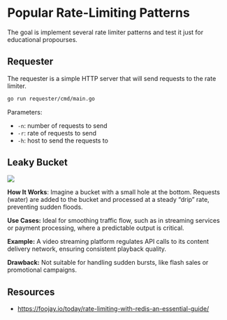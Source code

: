 # Popular Rate-Limiting Patterns

The goal is implement several rate limiter patterns and test it just for educational propourses.

## Requester

The requester is a simple HTTP server that will send requests to the rate limiter.

```bash
go run requester/cmd/main.go
```

Parameters:

- `-n`: number of requests to send
- `-r`: rate of requests to send
- `-h`: host to send the requests to

## Leaky Bucket

![](https://cdn-images-1.medium.com/max/2160/1*UioRG8-qID51i0rEOPVh-w.gif)

**How It Works**: Imagine a bucket with a small hole at the bottom. Requests (water) are added to the bucket and processed at a steady “drip” rate, preventing sudden floods.

**Use Cases:** Ideal for smoothing traffic flow, such as in streaming services or payment processing, where a predictable output is critical.

**Example:** A video streaming platform regulates API calls to its content delivery network, ensuring consistent playback quality.

**Drawback:** Not suitable for handling sudden bursts, like flash sales or promotional campaigns.

## Resources

- https://foojay.io/today/rate-limiting-with-redis-an-essential-guide/
